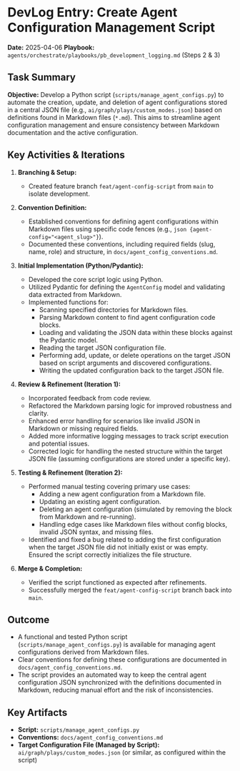# DevLog Entry: Create Agent Configuration Management Script

**Date:** 2025-04-06
**Playbook:** `agents/orchestrate/playbooks/pb_development_logging.md` (Steps 2 & 3)

## Task Summary

**Objective:** Develop a Python script (`scripts/manage_agent_configs.py`) to automate the creation, update, and deletion of agent configurations stored in a central JSON file (e.g., `ai/graph/plays/custom_modes.json`) based on definitions found in Markdown files (`*.md`). This aims to streamline agent configuration management and ensure consistency between Markdown documentation and the active configuration.

## Key Activities & Iterations

1.  **Branching & Setup:**
    *   Created feature branch `feat/agent-config-script` from `main` to isolate development.

2.  **Convention Definition:**
    *   Established conventions for defining agent configurations within Markdown files using specific code fences (e.g., ```json {agent-config="<agent_slug>"}```).
    *   Documented these conventions, including required fields (slug, name, role) and structure, in `docs/agent_config_conventions.md`.

3.  **Initial Implementation (Python/Pydantic):**
    *   Developed the core script logic using Python.
    *   Utilized Pydantic for defining the `AgentConfig` model and validating data extracted from Markdown.
    *   Implemented functions for:
        *   Scanning specified directories for Markdown files.
        *   Parsing Markdown content to find agent configuration code blocks.
        *   Loading and validating the JSON data within these blocks against the Pydantic model.
        *   Reading the target JSON configuration file.
        *   Performing add, update, or delete operations on the target JSON based on script arguments and discovered configurations.
        *   Writing the updated configuration back to the target JSON file.

4.  **Review & Refinement (Iteration 1):**
    *   Incorporated feedback from code review.
    *   Refactored the Markdown parsing logic for improved robustness and clarity.
    *   Enhanced error handling for scenarios like invalid JSON in Markdown or missing required fields.
    *   Added more informative logging messages to track script execution and potential issues.
    *   Corrected logic for handling the nested structure within the target JSON file (assuming configurations are stored under a specific key).

5.  **Testing & Refinement (Iteration 2):**
    *   Performed manual testing covering primary use cases:
        *   Adding a new agent configuration from a Markdown file.
        *   Updating an existing agent configuration.
        *   Deleting an agent configuration (simulated by removing the block from Markdown and re-running).
        *   Handling edge cases like Markdown files without config blocks, invalid JSON syntax, and missing files.
    *   Identified and fixed a bug related to adding the first configuration when the target JSON file did not initially exist or was empty. Ensured the script correctly initializes the file structure.

6.  **Merge & Completion:**
    *   Verified the script functioned as expected after refinements.
    *   Successfully merged the `feat/agent-config-script` branch back into `main`.

## Outcome

*   A functional and tested Python script (`scripts/manage_agent_configs.py`) is available for managing agent configurations derived from Markdown files.
*   Clear conventions for defining these configurations are documented in `docs/agent_config_conventions.md`.
*   The script provides an automated way to keep the central agent configuration JSON synchronized with the definitions documented in Markdown, reducing manual effort and the risk of inconsistencies.

## Key Artifacts

*   **Script:** `scripts/manage_agent_configs.py`
*   **Conventions:** `docs/agent_config_conventions.md`
*   **Target Configuration File (Managed by Script):** `ai/graph/plays/custom_modes.json` (or similar, as configured within the script)